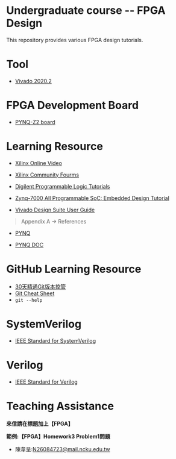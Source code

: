 Undergraduate course -- FPGA Design
=================

This repository provides various FPGA design tutorials.

# Tool
* [Vivado 2020.2](https://www.xilinx.com/support/download.html)

# FPGA Development Board

* [PYNQ-Z2 board](http://www.tul.com.tw/ProductsPYNQ-Z2.html)

# Learning Resource

* [Xilinx Online Video](https://www.xilinx.com/video.html)

* [Xilinx Community Fourms](https://forums.xilinx.com/)

* [Digilent Programmable Logic Tutorials ](https://reference.digilentinc.com/learn/programmable-logic/tutorials/start)

* [Zynq-7000 All Programmable SoC: Embedded Design Tutorial](https://ppt.cc/f4Leqx)

* [Vivado Design Suite User Guide](https://ppt.cc/fyFDXx)
> Appendix A -> References

* [PYNQ](http://www.pynq.io)

* [PYNQ DOC](https://pynq.readthedocs.io/en/v2.6.1/)

# GitHub Learning Resource

* [30天精通Git版本控管](https://ithelp.ithome.com.tw/users/20004901/ironman/525)
* [Git Cheat Sheet](https://services.github.com/on-demand/downloads/github-git-cheat-sheet.pdf)
* `git --help`

# SystemVerilog
* [IEEE Standard for SystemVerilog](https://ieeexplore.ieee.org/document/8299595)

# Verilog
* [IEEE Standard for Verilog](https://ieeexplore.ieee.org/document/1620780)

# Teaching Assistance

**來信請在標題加上【FPGA】**

**範例:【FPGA】Homework3 Problem1問題**

* 陳韋呈:N26084723@mail.ncku.edu.tw
